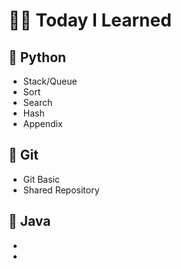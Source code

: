 # 👶🏻 Today I Learned



## 📘 Python

* Stack/Queue
* Sort
* Search
* Hash
* Appendix



## 📗 Git

* Git Basic
* Shared Repository



## 📕 Java

* 
* 
